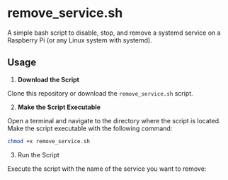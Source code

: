 # remove_service.sh

A simple bash script to disable, stop, and remove a systemd service on a Raspberry Pi (or any Linux system with systemd).

## Usage

1. **Download the Script**

Clone this repository or download the `remove_service.sh` script.

2. **Make the Script Executable**

Open a terminal and navigate to the directory where the script is located. Make the script executable with the following command:

```bash
chmod +x remove_service.sh
```

3. Run the Script

Execute the script with the name of the service you want to remove:
